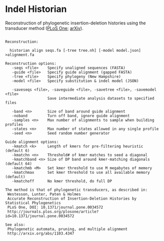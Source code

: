 # Indel Historian
Reconstruction of phylogenetic insertion-deletion histories using the transducer method
([PLoS One](http://journals.plos.org/plosone/article?id=10.1371/journal.pone.0034572); [arXiv](http://arxiv.org/abs/1103.4347)).

<pre><code>
Reconstruction:

  historian align seqs.fa [-tree tree.nh] [-model model.json] &gt;alignment.fa

Reconstruction options:
   -seqs &lt;file&gt;    Specify unaligned sequences (FASTA)
   -guide &lt;file&gt;   Specify guide alignment (gapped FASTA)
   -tree &lt;file&gt;    Specify phylogeny (New Hampshire)
   -model &lt;file&gt;   Specify substitution & indel model (JSON)

   -saveseqs &lt;file&gt;, -saveguide &lt;file&gt;, -savetree &lt;file&gt;, -savemodel &lt;file&gt;
                   Save intermediate analysis datasets to specified files

   -band &lt;n&gt;       Size of band around guide alignment
   -noband         Turn off band, ignore guide alignment
   -samples &lt;n&gt;    Max number of alignments to sample when building profiles
   -states &lt;n&gt;     Max number of states allowed in any single profile
   -seed &lt;n&gt;       Seed random number generator

Guide alignment options:
   -kmatch &lt;k&gt;     Length of kmers for pre-filtering heuristic (default 6)
   -kmatchn &lt;n&gt;    Threshold# of kmer matches to seed a diagonal
   -kmatchband &lt;n&gt; Size of DP band around kmer-matching diagonals (default 64)
   -kmatchmb &lt;M&gt;   Set kmer threshold to use M megabytes of memory
   -kmatchmax      Set kmer threshold to use all available memory (default)
   -kmatchoff      No kmer threshold, do full DP

The method is that of phylogenetic transducers, as described in:
 Westesson, Lunter, Paten & Holmes
 Accurate Reconstruction of Insertion-Deletion Histories by Statistical Phylogenetics
 PLoS One, DOI: 10.1371/journal.pone.0034572
 http://journals.plos.org/plosone/article?id=10.1371/journal.pone.0034572

See also:
 Phylogenetic automata, pruning, and multiple alignment
 http://arxiv.org/abs/1103.4347
</code></pre>
